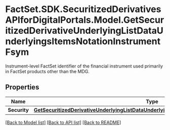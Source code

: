 # FactSet.SDK.SecuritizedDerivativesAPIforDigitalPortals.Model.GetSecuritizedDerivativeUnderlyingListDataUnderlyingsItemsNotationInstrumentFsym
Instrument-level FactSet identifier of the financial instrument used primarily in FactSet products other than the MDG.

## Properties

Name | Type | Description | Notes
------------ | ------------- | ------------- | -------------
**Security** | [**GetSecuritizedDerivativeUnderlyingListDataUnderlyingsItemsNotationInstrumentFsymSecurity**](GetSecuritizedDerivativeUnderlyingListDataUnderlyingsItemsNotationInstrumentFsymSecurity.md) |  | [optional] 

[[Back to Model list]](../README.md#documentation-for-models) [[Back to API list]](../README.md#documentation-for-api-endpoints) [[Back to README]](../README.md)

